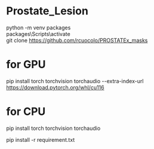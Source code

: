 # Prostate_Lesion
python -m venv packages <br />
packages\Scripts\activate <br />
git clone https://github.com/rcuocolo/PROSTATEx_masks <br />

# for GPU
pip install torch torchvision torchaudio --extra-index-url https://download.pytorch.org/whl/cu116

# for CPU
pip install torch torchvision torchaudio

pip install -r requirement.txt